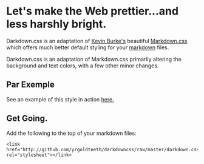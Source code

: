 <link href="http://github.com/yrgoldteeth/darkdowncss/raw/master/darkdown.css" rel="stylesheet"></link> 

# Let's make the Web prettier...and less harshly bright.

Darkdown.css is an adaptation of [Kevin Burke's](http://kev.inburke.com/) beautiful
[Markdown.css](http://kevinburke.bitbucket.org/markdowncss) which offers much 
better default styling for your [markdown](http://daringfireball.net/projects/markdown/) files.

Darkdown.css is an adaptation of Markdown.css primarily altering the background and text colors,
with a few other minor changes.

## Par Exemple

See an example of this style in action [here.](sample.html)  

## Get Going.

Add the following to the top of your markdown files:

    <link href="http://github.com/yrgoldteeth/darkdowncss/raw/master/darkdown.css" rel="stylesheet"></link> 


